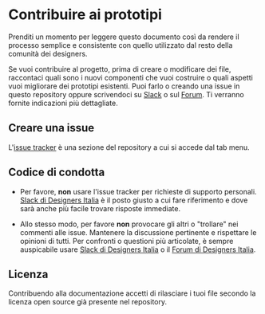 # Contribuire ai prototipi

Prenditi un momento per leggere questo documento così da rendere il processo semplice e consistente con quello utilizzato
dal resto della comunità dei designers.

Se vuoi contribuire al progetto, prima di creare o modificare dei file, raccontaci quali sono i nuovi componenti che vuoi costruire o quali aspetti vuoi migliorare dei prototipi esistenti. Puoi farlo o creando una issue in questo repository oppure scrivendoci su [Slack](https://slack.designers.italia.it/) o sul [Forum](https://forum.italia.it/c/design/user-interface). Ti verranno fornite indicazioni più dettagliate. 

## Creare una issue

L'[issue tracker](https://github.com/italia/design-comuni-prototipi/issues) è una sezione del repository a cui si accede dal tab menu. 
  
## Codice di condotta

- Per favore, **non** usare l'issue tracker per richieste di supporto personali.
  [Slack di Designers Italia](https://slack.designers.italia.it/) è il posto giusto a cui fare riferimento e dove sarà anche più facile trovare risposte immediate.

- Allo stesso modo, per favore **non** provocare gli altri o "trollare" nei commenti alle issue.
  Mantenere la discussione pertinente e rispettare le opinioni di tutti. Per confronti o questioni più articolate,
  è sempre auspicabile usare [Slack di Designers Italia](https://slack.designers.italia.it/) o il [Forum di Designers Italia](https://forum.italia.it/c/design/user-interface).

## Licenza

Contribuendo alla documentazione accetti di rilasciare i tuoi file secondo la licenza open source già presente nel repository.
